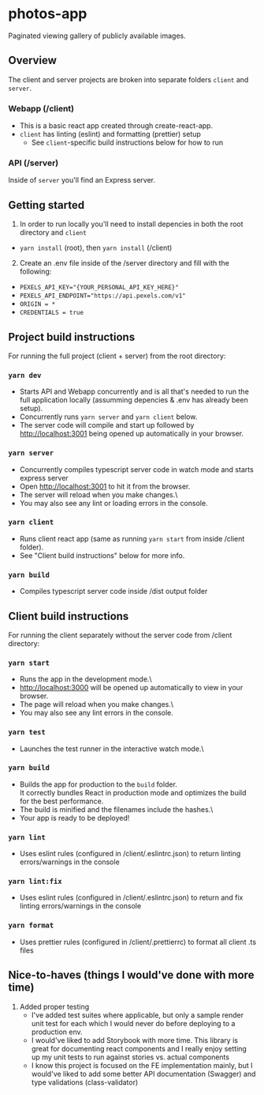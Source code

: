 # photos-app
Paginated viewing gallery of publicly available images.

## Overview
The client and server projects are broken into separate folders `client` and `server`.

### Webapp (/client)
- This is a basic react app created through create-react-app.
- `client` has linting (eslint) and formatting (prettier) setup
    - See `client`-specific build instructions below for how to run

### API (/server)
Inside of `server` you'll find an Express server.

## Getting started
1. In order to run locally you'll need to install depencies in both the root directory and `client`
- `yarn install` (root), then `yarn install` (/client)
2. Create an .env file inside of the /server directory and fill with the following:
- `PEXELS_API_KEY="{YOUR_PERSONAL_API_KEY_HERE}"`
- `PEXELS_API_ENDPOINT="https://api.pexels.com/v1"`
- `ORIGIN = *`
- `CREDENTIALS = true`

## Project build instructions
For running the full project (client + server) from the root directory:

### `yarn dev`
- Starts API and Webapp concurrently and is all that's needed to run the full application locally (assumming depencies & .env has already been setup).
- Concurrently runs `yarn server` and `yarn client` below.
- The server code will compile and start up followed by [http://localhost:3001](http://localhost:3001) being opened up automatically in your browser.

### `yarn server`
- Concurrently compiles typescript server code in watch mode and starts express server
- Open [http://localhost:3001](http://localhost:3001) to hit it from the browser.
- The server will reload when you make changes.\
- You may also see any lint or loading errors in the console.

### `yarn client`
- Runs client react app (same as running `yarn start` from inside /client folder).
- See "Client build instructions" below for more info.

### `yarn build`
- Compiles typescript server code inside /dist output folder

## Client build instructions
For running the client separately without the server code from /client directory:

### `yarn start`
- Runs the app in the development mode.\
- [http://localhost:3000](http://localhost:3000) will be opened up automatically to view in your browser.
- The page will reload when you make changes.\
- You may also see any lint errors in the console.

### `yarn test`
- Launches the test runner in the interactive watch mode.\

### `yarn build`
- Builds the app for production to the `build` folder.\
It correctly bundles React in production mode and optimizes the build for the best performance.
- The build is minified and the filenames include the hashes.\
- Your app is ready to be deployed!

### `yarn lint`
- Uses eslint rules (configured in /client/.eslintrc.json) to return linting errors/warnings in the console

### `yarn lint:fix`
- Uses eslint rules (configured in /client/.eslintrc.json) to return and fix linting errors/warnings in the console

### `yarn format`
- Uses prettier rules (configured in /client/.prettierrc) to format all client .ts files

## Nice-to-haves (things I would've done with more time)
1. Added proper testing
    - I've added test suites where applicable, but only a sample render unit test for each which I would never do before deploying to a production env.
    - I would've liked to add Storybook with more time. This library is great for documenting react components and I really enjoy setting up my unit tests to run against stories vs. actual components
    - I know this project is focused on the FE implementation mainly, but I would've liked to add some better API documentation (Swagger) and type validations (class-validator)
